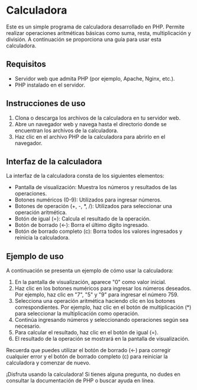 # Calculadora

Este es un simple programa de calculadora desarrollado en PHP. Permite realizar operaciones aritméticas básicas como suma, resta, multiplicación y división. A continuación se proporciona una guía para usar esta calculadora.

## Requisitos

- Servidor web que admita PHP (por ejemplo, Apache, Nginx, etc.).
- PHP instalado en el servidor.

## Instrucciones de uso

1. Clona o descarga los archivos de la calculadora en tu servidor web.
2. Abre un navegador web y navega hasta el directorio donde se encuentran los archivos de la calculadora.
3. Haz clic en el archivo PHP de la calculadora para abrirlo en el navegador.

## Interfaz de la calculadora

La interfaz de la calculadora consta de los siguientes elementos:

- Pantalla de visualización: Muestra los números y resultados de las operaciones.
- Botones numéricos (0-9): Utilizados para ingresar números.
- Botones de operación (+, -, *, /): Utilizados para seleccionar una operación aritmética.
- Botón de igual (=): Calcula el resultado de la operación.
- Botón de borrado (←): Borra el último dígito ingresado.
- Botón de borrado completo (c): Borra todos los valores ingresados y reinicia la calculadora.

## Ejemplo de uso

A continuación se presenta un ejemplo de cómo usar la calculadora:

1. En la pantalla de visualización, aparece "0" como valor inicial.
2. Haz clic en los botones numéricos para ingresar los números deseados. Por ejemplo, haz clic en "7", "5" y "9" para ingresar el número 759.
3. Selecciona una operación aritmética haciendo clic en los botones correspondientes. Por ejemplo, haz clic en el botón de multiplicación (*) para seleccionar la multiplicación como operación.
4. Continúa ingresando números y seleccionando operaciones según sea necesario.
5. Para calcular el resultado, haz clic en el botón de igual (=).
6. El resultado de la operación se mostrará en la pantalla de visualización.

Recuerda que puedes utilizar el botón de borrado (←) para corregir cualquier error y el botón de borrado completo (c) para reiniciar la calculadora y comenzar de nuevo.

¡Disfruta usando la calculadora! Si tienes alguna pregunta, no dudes en consultar la documentación de PHP o buscar ayuda en línea.
